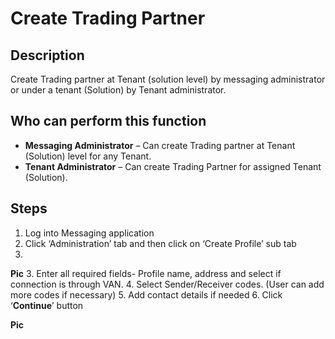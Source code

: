 # Create Trading Partner
## Description
Create Trading partner at Tenant (solution level) by messaging administrator or under a tenant (Solution) by Tenant administrator.
## Who can perform this function
* **Messaging Administrator** – Can create Trading partner at Tenant (Solution) level for any Tenant.
* **Tenant Administrator** – Can create Trading Partner for assigned Tenant (Solution).

## Steps

1. Log into Messaging application
2. Click ‘Administration’ tab and then click on ‘Create Profile’ sub tab
3. 
**Pic**
3. Enter all required fields- Profile name, address and select if connection is through VAN.
4. Select Sender/Receiver codes. (User can add more codes if necessary)
5. Add contact details if needed
6. Click ‘**Continue**’ button

**Pic**


